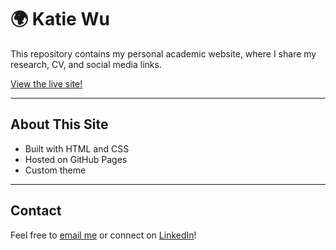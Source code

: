# 🌍 Katie Wu

This repository contains my personal academic website, where I share my research, CV, and social media links.

[View the live site!](https://kjw58.github.io/katiewu/)

---

## About This Site

- Built with HTML and CSS
- Hosted on GitHub Pages
- Custom theme

---

## Contact

Feel free to [email me](katwu@stanford.edu) or connect on [LinkedIn](https://www.linkedin.com/in/katiewu24/)!